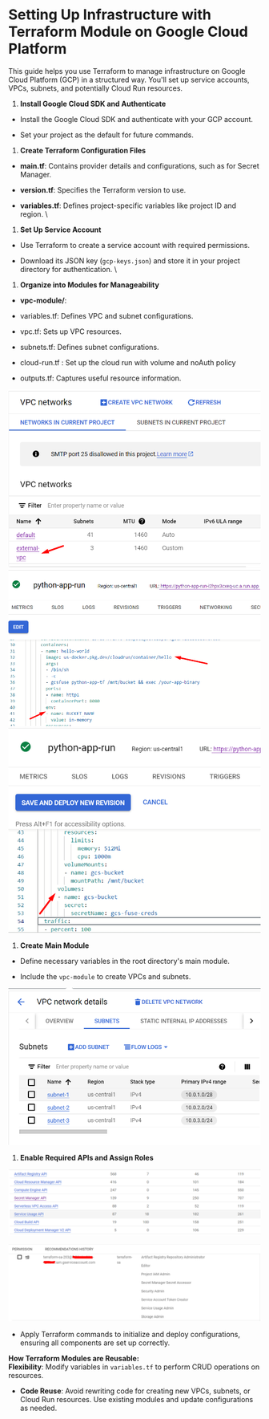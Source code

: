 # Setting Up Infrastructure with Terraform Module on Google Cloud Platform

This guide helps you use Terraform to manage infrastructure on Google Cloud Platform (GCP) in a structured way. You'll set up service accounts, VPCs, subnets, and potentially Cloud Run resources.

1. **Install Google Cloud SDK and Authenticate**

- Install the Google Cloud SDK and authenticate with your GCP account.

- Set your project as the default for future commands.

1. **Create Terraform Configuration Files**

- **main.tf**: Contains provider details and configurations, such as for Secret Manager.

- **version.tf**: Specifies the Terraform version to use.

- **variables.tf**: Defines project-specific variables like project ID and region. \


1. **Set Up Service Account**

- Use Terraform to create a service account with required permissions.

- Download its JSON key (`gcp-keys.json`) and store it in your project directory for authentication. \


1. **Organize into Modules for Manageability**

- **vpc-module/**:

- variables.tf: Defines VPC and subnet configurations.

- vpc.tf: Sets up VPC resources.

- subnets.tf: Defines subnet configurations.

- cloud-run.tf : Set up the cloud run with volume and noAuth policy

- outputs.tf: Captures useful resource information.

![a screenshot of the vpc networks page with an arrow pointing to the external vpc](images/RgC-screenshot-vpc-networks-page-arrow-pointing.png)
![Enter image alt description](images/SUb_Image_3.png)
![Enter image alt description](Images/FAg_Image_4.png)

1. **Create Main Module**

- Define necessary variables in the root directory's main module.

- Include the `vpc-module` to create VPCs and subnets.

![Enter image alt description](images/qNa_Image_5.png)


1. **Enable Required APIs and Assign Roles**

![Enter image alt description](images/dCu_Image_6.png)

![Enter image alt description](images/05l_Image_7.png)

- Apply Terraform commands to initialize and deploy configurations, ensuring all components are set up correctly.

**How Terraform Modules are Reusable: \
Flexibility**: Modify variables in `variables.tf` to perform CRUD operations on resources.

- **Code Reuse**: Avoid rewriting code for creating new VPCs, subnets, or Cloud Run resources. Use existing modules and update configurations as needed.
